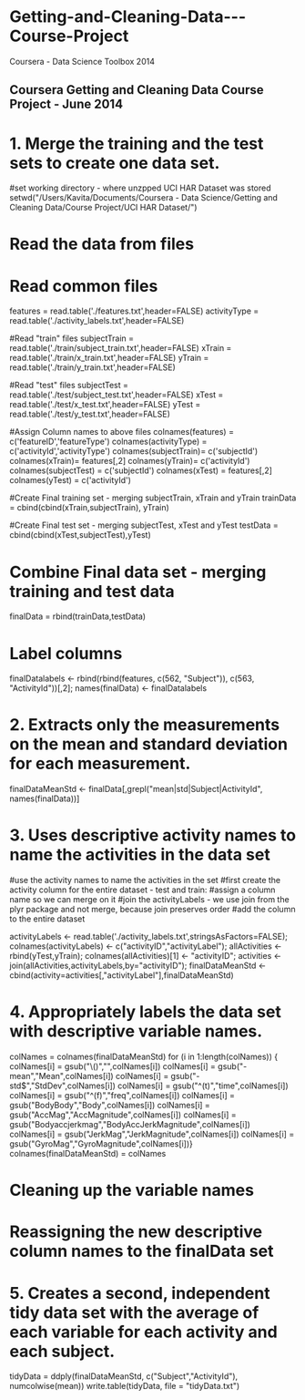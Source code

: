 Getting-and-Cleaning-Data---Course-Project
==========================================

Coursera - Data Science Toolbox 2014

## Coursera Getting and Cleaning Data Course Project - June 2014

# 1. Merge the training and the test sets to create one data set.
#set working directory - where unzpped UCI HAR Dataset was stored
setwd("/Users/Kavita/Documents/Coursera - Data Science/Getting and Cleaning Data/Course Project/UCI HAR Dataset/")

# Read the data from files
# Read common files
features = read.table('./features.txt',header=FALSE)
activityType = read.table('./activity_labels.txt',header=FALSE)

#Read "train" files
subjectTrain = read.table('./train/subject_train.txt',header=FALSE)
xTrain = read.table('./train/x_train.txt',header=FALSE)
yTrain = read.table('./train/y_train.txt',header=FALSE)

#Read "test" files
subjectTest = read.table('./test/subject_test.txt',header=FALSE)
xTest = read.table('./test/x_test.txt',header=FALSE)
yTest = read.table('./test/y_test.txt',header=FALSE)

#Assign Column names to above files
colnames(features) = c('featureID','featureType')
colnames(activityType)  = c('activityId','activityType')
colnames(subjectTrain)= c('subjectId')
colnames(xTrain)= features[,2]
colnames(yTrain)= c('activityId')
colnames(subjectTest) = c('subjectId')
colnames(xTest) = features[,2] 
colnames(yTest) = c('activityId')

#Create Final training set - merging subjectTrain, xTrain and yTrain
trainData = cbind(cbind(xTrain,subjectTrain), yTrain)

#Create Final test set - merging subjectTest, xTest and yTest
testData = cbind(cbind(xTest,subjectTest),yTest)

# Combine Final data set - merging training and test data
finalData = rbind(trainData,testData)

# Label columns
finalDatalabels <- rbind(rbind(features, c(562, "Subject")), c(563, "ActivityId"))[,2];
names(finalData) <- finalDatalabels

# 2. Extracts only the measurements on the mean and standard deviation for each measurement.
finalDataMeanStd <- finalData[,grepl("mean|std|Subject|ActivityId", names(finalData))]

# 3. Uses descriptive activity names to name the activities in the data set

#use the activity names to name the activities in the set
#first create the activity column for the entire dataset - test and train:
#assign a column name so we can merge on it
#join the activityLabels - we use join from the plyr package and not merge, because join preserves order
#add the column to the entire dataset

activityLabels <- read.table('./activity_labels.txt',stringsAsFactors=FALSE);
colnames(activityLabels) <- c("activityID","activityLabel");
allActivities <- rbind(yTest,yTrain);
colnames(allActivities)[1] <- "activityID";
activities <- join(allActivities,activityLabels,by="activityID");
finalDataMeanStd <- cbind(activity=activities[,"activityLabel"],finalDataMeanStd)

# 4. Appropriately labels the data set with descriptive variable names. 
colNames  = colnames(finalDataMeanStd)
for (i in 1:length(colNames)) {
        colNames[i] = gsub("\\()","",colNames[i])
        colNames[i] = gsub("-mean","Mean",colNames[i])
        colNames[i] = gsub("-std$","StdDev",colNames[i])
        colNames[i] = gsub("^(t)","time",colNames[i])
        colNames[i] = gsub("^(f)","freq",colNames[i])
        colNames[i] = gsub("BodyBody","Body",colNames[i])
        colNames[i] = gsub("AccMag","AccMagnitude",colNames[i])
        colNames[i] = gsub("Bodyaccjerkmag","BodyAccJerkMagnitude",colNames[i])
        colNames[i] = gsub("JerkMag","JerkMagnitude",colNames[i])
        colNames[i] = gsub("GyroMag","GyroMagnitude",colNames[i])}
colnames(finalDataMeanStd) = colNames
# Cleaning up the variable names
# Reassigning the new descriptive column names to the finalData set

# 5. Creates a second, independent tidy data set with the average of each variable for each activity and each subject. 
tidyData = ddply(finalDataMeanStd, c("Subject","ActivityId"), numcolwise(mean))
write.table(tidyData, file = "tidyData.txt")

